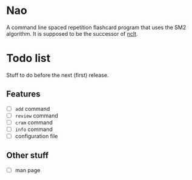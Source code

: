 # Nao
A command line spaced repetition flashcard program that uses the SM2 algorithm. It is supposed to be the successor of [nclt](https://github.com/gRastello/nclt).

# Todo list
Stuff to do before the next (first) release.

## Features
- [ ] `add` command
- [ ] `review` command
- [ ] `cram` command
- [ ] `info` command
- [ ] configuration file

## Other stuff
- [ ] man page
